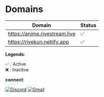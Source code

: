 # Domains

| Domain                        | Status |
| ----------------------------- | ------ |
| https://anime.rivestream.live | ✅     |
| https://rivekun.netlify.app   | ✅     |

**Legends**:

✅ : Active  
❌ : Inactive

**connect**:

[![Discord](https://img.shields.io/badge/discord-7c3aed?&style=for-the-badge&logo=discord&logoColor=white&color=7c3aed&cacheSeconds=3600)](https://discord.gg/6xJmJja8fV)
[![Gmail](https://img.shields.io/badge/mail-7c3aed?&style=for-the-badge&logo=gmail&logoColor=white&color=7c3aed&cacheSeconds=3600)](mailto:kumarashishranjan.ofc@gmail.com)
